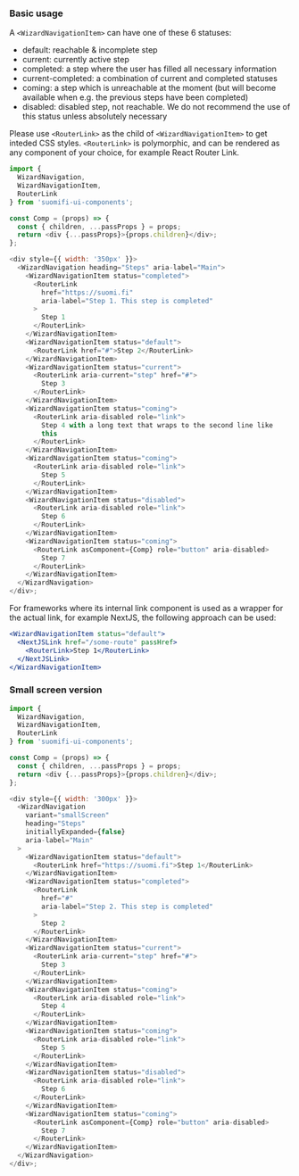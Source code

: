 ### Basic usage

A `<WizardNavigationItem>` can have one of these 6 statuses:

- default: reachable & incomplete step
- current: currently active step
- completed: a step where the user has filled all necessary information
- current-completed: a combination of current and completed statuses
- coming: a step which is unreachable at the moment (but will become available when e.g. the previous steps have been completed)
- disabled: disabled step, not reachable. We do not recommend the use of this status unless absolutely necessary

Please use `<RouterLink>` as the child of `<WizardNavigationItem>` to get inteded CSS styles. `<RouterLink>` is polymorphic, and can be rendered as any component of your choice, for example React Router Link.

```js
import {
  WizardNavigation,
  WizardNavigationItem,
  RouterLink
} from 'suomifi-ui-components';

const Comp = (props) => {
  const { children, ...passProps } = props;
  return <div {...passProps}>{props.children}</div>;
};

<div style={{ width: '350px' }}>
  <WizardNavigation heading="Steps" aria-label="Main">
    <WizardNavigationItem status="completed">
      <RouterLink
        href="https://suomi.fi"
        aria-label="Step 1. This step is completed"
      >
        Step 1
      </RouterLink>
    </WizardNavigationItem>
    <WizardNavigationItem status="default">
      <RouterLink href="#">Step 2</RouterLink>
    </WizardNavigationItem>
    <WizardNavigationItem status="current">
      <RouterLink aria-current="step" href="#">
        Step 3
      </RouterLink>
    </WizardNavigationItem>
    <WizardNavigationItem status="coming">
      <RouterLink aria-disabled role="link">
        Step 4 with a long text that wraps to the second line like
        this
      </RouterLink>
    </WizardNavigationItem>
    <WizardNavigationItem status="coming">
      <RouterLink aria-disabled role="link">
        Step 5
      </RouterLink>
    </WizardNavigationItem>
    <WizardNavigationItem status="disabled">
      <RouterLink aria-disabled role="link">
        Step 6
      </RouterLink>
    </WizardNavigationItem>
    <WizardNavigationItem status="coming">
      <RouterLink asComponent={Comp} role="button" aria-disabled>
        Step 7
      </RouterLink>
    </WizardNavigationItem>
  </WizardNavigation>
</div>;
```

For frameworks where its internal link component is used as a wrapper for the actual link, for example NextJS, the following approach can be used:

```jsx static
<WizardNavigationItem status="default">
  <NextJSLink href="/some-route" passHref>
    <RouterLink>Step 1</RouterLink>
  </NextJSLink>
</WizardNavigationItem>
```

### Small screen version

```js
import {
  WizardNavigation,
  WizardNavigationItem,
  RouterLink
} from 'suomifi-ui-components';

const Comp = (props) => {
  const { children, ...passProps } = props;
  return <div {...passProps}>{props.children}</div>;
};

<div style={{ width: '300px' }}>
  <WizardNavigation
    variant="smallScreen"
    heading="Steps"
    initiallyExpanded={false}
    aria-label="Main"
  >
    <WizardNavigationItem status="default">
      <RouterLink href="https://suomi.fi">Step 1</RouterLink>
    </WizardNavigationItem>
    <WizardNavigationItem status="completed">
      <RouterLink
        href="#"
        aria-label="Step 2. This step is completed"
      >
        Step 2
      </RouterLink>
    </WizardNavigationItem>
    <WizardNavigationItem status="current">
      <RouterLink aria-current="step" href="#">
        Step 3
      </RouterLink>
    </WizardNavigationItem>
    <WizardNavigationItem status="coming">
      <RouterLink aria-disabled role="link">
        Step 4
      </RouterLink>
    </WizardNavigationItem>
    <WizardNavigationItem status="coming">
      <RouterLink aria-disabled role="link">
        Step 5
      </RouterLink>
    </WizardNavigationItem>
    <WizardNavigationItem status="disabled">
      <RouterLink aria-disabled role="link">
        Step 6
      </RouterLink>
    </WizardNavigationItem>
    <WizardNavigationItem status="coming">
      <RouterLink asComponent={Comp} role="button" aria-disabled>
        Step 7
      </RouterLink>
    </WizardNavigationItem>
  </WizardNavigation>
</div>;
```
